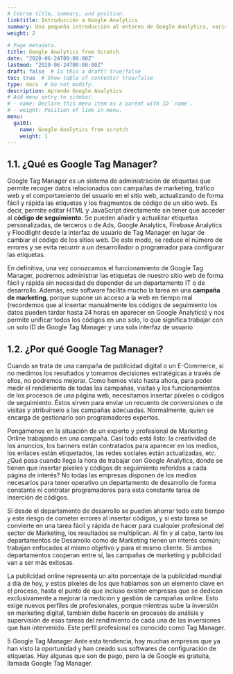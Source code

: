 ```yaml
---
# Course title, summary, and position.
linktitle: Introducción a Google Analytics
summary: Una pequeña introducción al entorno de Google Analytics, variables, activadores y etiquetas
weight: 2

# Page metadata.
title: Google Analytics from Scratch
date: "2020-06-24T00:00:00Z"
lastmod: "2020-06-24T00:00:00Z"
draft: false  # Is this a draft? true/false
toc: true  # Show table of contents? true/false
type: docs  # Do not modify.
description: Aprende Google Analytics
# Add menu entry to sidebar.
# - name: Declare this menu item as a parent with ID `name`.
# - weight: Position of link in menu.
menu:
  ga101:
    name: Google Analytics from scratch
    weight: 1
---
```



## 1.1. ¿Qué es Google Tag Manager? 
Google Tag Manager es un sistema de administración de etiquetas que permite recoger datos relacionados con campañas de marketing, tráfico web y el comportamiento del usuario en el sitio web, actualizando de forma fácil y rápida las etiquetas y los fragmentos de código de un sitio web. Es decir, permite editar HTML y JavaScript directamente sin tener que acceder al **código de seguimiento**. Se pueden añadir y actualizar etiquetas personalizadas, de terceros o de Ads, Google Analytics, Firebase Analytics y Floodlight desde la interfaz de usuario de Tag Manager en lugar de cambiar el código de los sitios web. De este modo, se reduce el número de errores y se evita recurrir a un desarrollador o programador para configurar las etiquetas.

En definitiva, una vez conozcamos el funcionamiento de Google Tag Manager, podremos administrar las etiquetas de nuestro sitio web de forma fácil y rápida sin necesidad de depender de un departamento IT o de desarrollo. Además, este software facilita mucho la tarea en una **campaña de marketing**, porque supone un acceso a la web en tiempo real (recordemos que al insertar manualmente los códigos de seguimiento los datos pueden tardar hasta 24 horas en aparecer en Google Analytics) y nos permite unificar todos los códigos en uno solo, lo que significa trabajar con un solo ID de Google Tag Manager y una sola interfaz de usuario


## 1.2. ¿Por qué Google Tag Manager? 
Cuando se trata de una campaña de publicidad digital o un E-Commerce, si no medimos los resultados y tomamos decisiones estratégicas a través de ellos, no podremos mejorar. Como hemos visto hasta ahora, para poder medir el rendimiento de todas las campañas, visitas y los funcionamientos de los procesos de una página web, necesitamos insertar píxeles o códigos de seguimiento. Éstos sirven para enviar un recuento de conversiones o de visitas y atribuírselo a las campañas adecuadas. Normalmente, quien se encarga de gestionarlo son programadores expertos.

Pongámonos en la situación de un experto y profesional de Marketing Online trabajando en una campaña. Casi todo está listo: la creatividad de los anuncios, los banners están contratados para aparecer en los medios, los enlaces están etiquetados, las redes sociales están actualizadas, etc. ¿Qué pasa cuando llega la hora de trabajar con Google Analytics, donde se tienen que insertar píxeles y códigos de seguimiento referidos a cada página de interés? No todas las empresas disponen de los medios necesarios para tener operativo un departamento de desarrollo de forma constante ni contratar programadores para esta constante tarea de inserción de códigos.

Si desde el departamento de desarrollo se pueden ahorrar todo este tiempo y este riesgo de cometer errores al insertar códigos, y si esta tarea se convierte en una tarea fácil y rápida de hacer para cualquier profesional del sector de Marketing, los resultados se multiplican. Al fin y al cabo, tanto los departamentos de Desarrollo como de Marketing tienen un interés común; trabajan enfocados al mismo objetivo y para el mismo cliente. Si ambos departamentos cooperan entre sí, las campañas de marketing y publicidad van a ser más exitosas.

La publicidad online representa un alto porcentaje de la publicidad mundial a día de hoy, y estos píxeles de los que hablamos son un elemento clave en el proceso, hasta el punto de que incluso existen empresas que se dedican exclusivamente a mejorar la medición y gestión de campañas online. Esto exige nuevos perfiles de profesionales, porque mientras sube la inversión en marketing digital, también debe hacerlo en procesos de análisis y supervisión de esas tareas del rendimiento de cada una de las inversiones que han intervenido. Este perfil profesional es conocido como Tag Manager. 

5 
Google Tag Manager 
Ante esta tendencia, hay muchas empresas que ya han visto la oportunidad y han creado sus softwares de configuración de etiquetas. Hay algunas que son de pago, pero la de Google es gratuita, llamada Google Tag Manager. 
